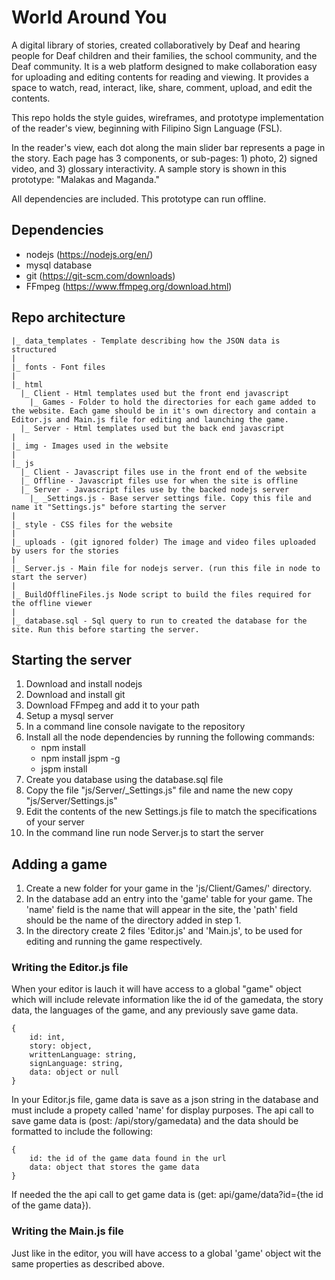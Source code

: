 
# World Around You

A digital library of stories, created collaboratively by Deaf and hearing people for Deaf children and their families, the school community, and the Deaf community. It is a web platform designed to make collaboration easy for uploading and editing contents for reading and viewing. It provides a space to watch, read, interact, like, share, comment, upload, and edit the contents. 

This repo holds the style guides, wireframes, and prototype implementation of the reader's view, beginning with Filipino Sign Language (FSL).

In the reader's view, each dot along the main slider bar represents a page in the story. Each page has 3 components, or sub-pages: 1) photo, 2) signed video, and 3) glossary interactivity. A sample story is shown in this prototype: "Malakas and Maganda." 

All dependencies are included. This prototype can run offline.


## Dependencies

- nodejs (https://nodejs.org/en/)
- mysql database
- git (https://git-scm.com/downloads)
- FFmpeg (https://www.ffmpeg.org/download.html)


## Repo architecture

```
|_ data_templates - Template describing how the JSON data is structured
|
|_ fonts - Font files
|
|_ html 
  |_ Client - Html templates used but the front end javascript
    |_ Games - Folder to hold the directories for each game added to the website. Each game should be in it's own directory and contain a Editor.js and Main.js file for editing and launching the game.
  |_ Server - Html templates used but the back end javascript
|
|_ img - Images used in the website
|
|_ js
  |_ Client - Javascript files use in the front end of the website
  |_ Offline - Javascript files use for when the site is offline
  |_ Server - Javascript files use by the backed nodejs server
    |_ _Settings.js - Base server settings file. Copy this file and name it "Settings.js" before starting the server
|
|_ style - CSS files for the website
|
|_ uploads - (git ignored folder) The image and video files uploaded by users for the stories
|
|_ Server.js - Main file for nodejs server. (run this file in node to start the server)
|
|_ BuildOfflineFiles.js Node script to build the files required for the offline viewer
|
|_ database.sql - Sql query to run to created the database for the site. Run this before starting the server.
```

## Starting the server
1. Download and install nodejs
2. Download and install git
3. Download FFmpeg and add it to your path
4. Setup a mysql server
5. In a command line console navigate to the repository
6. Install all the node dependencies by running the following commands:
    - npm install
    - npm install jspm -g
    - jspm install
7. Create you database using the database.sql file
8. Copy the file "js/Server/_Settings.js" file and name the new copy "js/Server/Settings.js"
9. Edit the contents of the new Settings.js file to match the specifications of your server
10. In the command line run node Server.js to start the server

## Adding a game
1. Create a new folder for your game in the 'js/Client/Games/' directory.
2. In the database add an entry into the 'game' table for your game. The 'name' field is the name that will appear in the site, the 'path' field should be the name of the directory added in step 1.
3. In the directory create 2 files 'Editor.js' and 'Main.js', to be used for editing and running the game respectively.

### Writing the Editor.js file
When your editor is lauch it will have access to a global "game" object which will include relevate information like the id of the gamedata, the story data, the languages of the game, and any previously save game data. 
```
{
    id: int,
    story: object,
    writtenLanguage: string,
    signLanguage: string,
    data: object or null
}
```
In your Editor.js file, game data is save as a json string in the database and must include a propety called 'name' for display purposes.
The api call to save game data is (post: /api/story/gamedata) and the data should be formatted to include the following:
```
{
    id: the id of the game data found in the url
    data: object that stores the game data
}
```
If needed the the api call to get game data is (get: api/game/data?id={the id of the game data}).

### Writing the Main.js file
Just like in the editor, you will have access to a global 'game' object wit the same properties as described above. 